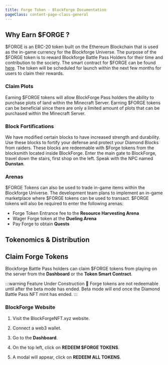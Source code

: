 ```yaml
---
title: Forge Token - BlockForge Documentation
pageClass: content-page-class-general
---
```

<ForgeHeaderImg />

## Why Earn $FORGE ?
 $FORGE is an ERC-20 token built on the Ethereum Blockchain that is used as the in-game currency for the Blockforge Universe. The purpose of the $FORGE token is to reward Blockforge Battle Pass Holders for their time and contribution to the society. The smart contract for $FORGE can be found [here](https://etherscan.io/address/0x807a0774236A0fBE9e7f8E7Df49EDFED0e6777Ea). The token will be scheduled for launch within the next few months for users to claim their rewards.

### Claim Plots
Earning $FORGE tokens will allow BlockForge Pass holders the ability to purchase plots of land within the Minecraft Server. Earning $FORGE tokens can be beneficial since there are only a limited amount of plots that can be purchased within the Minecraft Server.
### Block Fortifications
We have modified certain blocks to have increased strength and durability. Use these blocks to fortify your defense and protect your Diamond Blocks from raiders.
These blocks are redeemable with $Forge tokens from the blocksmith located inside BlockForge. Enter the main gate to BlockForge, travel down the stairs, first shop on the left. Speak with the NPC named **Dunstan**.

### Arenas
$FORGE Tokens can also be used to trade in-game items within the Blockforge Universe. The development team plans to implement an in-game marketplace where $FORGE tokens can be used to transact. $FORGE tokens will also be required to enter the following arenas:
* Forge Token Entrance fee to the **Resource Harvesting Arena**
* Wager Forge token at the **Dueling Arena**
* Pay Forge to obtain **Quests**


## Tokenomics & Distribution

<tokenAllocationsGraph/>

## Claim Forge Tokens

Blockforge Battle Pass holders can claim $FORGE tokens from playing on the server from the **Dashboard** or the **Token Smart Contract**.

:::warning Feature Under Construction 🔨
Forge tokens are not redeemable until after the beta mode has ended. Beta mode will end once the Diamond Battle Pass NFT mint has ended.
:::

### BlockForge Website

1. Visit the BlockForgeNFT.xyz website.

1. Connect a web3 wallet.

1. Go to the **Dashboard**.

1. On the top left, click on **REDEEM $FORGE TOKENS**.

1. A modal will appear, click on **REDEEM ALL TOKENS**.




<RedeemTokens />

